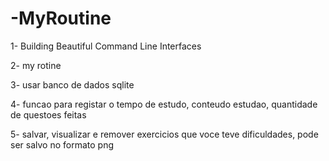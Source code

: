 # -MyRoutine

1- Building Beautiful Command Line Interfaces

2- my rotine

3- usar banco de dados sqlite

4- funcao para registar o tempo de estudo, conteudo estudao, quantidade de questoes feitas

5- salvar, visualizar e remover exercicios que voce teve dificuldades, pode ser salvo no formato png

